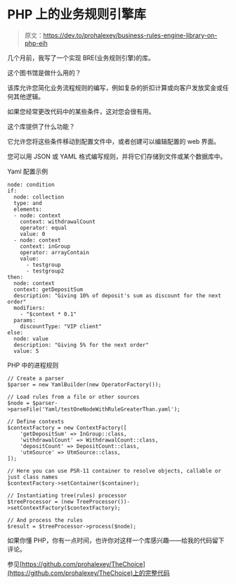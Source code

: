 # PHP 上的业务规则引擎库

> 原文：<https://dev.to/prohalexey/business-rules-engine-library-on-php-eih>

几个月前，我写了一个实现 BRE(业务规则引擎)的库。

这个图书馆是做什么用的？

该库允许您简化业务流程规则的编写，例如复杂的折扣计算或向客户发放奖金或任何其他逻辑。

如果您经常更改代码中的某些条件，这对您会很有用。

这个库提供了什么功能？

它允许您将这些条件移动到配置文件中，或者创建可以编辑配置的 web 界面。

您可以用 JSON 或 YAML 格式编写规则，并将它们存储到文件或某个数据库中。

Yaml 配置示例

```
node: condition
if:
  node: collection
  type: and
  elements:
  - node: context
    context: withdrawalCount
    operator: equal
    value: 0
  - node: context
    context: inGroup
    operator: arrayContain
    value:
      - testgroup
      - testgroup2
then:
  node: context
  context: getDepositSum
  description: "Giving 10% of deposit's sum as discount for the next order"
  modifiers: 
    - "$context * 0.1"
  params:
    discountType: "VIP client"
else:
  node: value
  description: "Giving 5% for the next order"
  value: 5 
```

PHP 中的进程规则

```
// Create a parser 
$parser = new YamlBuilder(new OperatorFactory());

// Load rules from a file or other sources
$node = $parser->parseFile('Yaml/testOneNodeWithRuleGreaterThan.yaml');

// Define contexts
$contextFactory = new ContextFactory([
    'getDepositSum' => InGroup::class,
    'withdrawalCount' => WithdrawalCount::class,
    'depositCount' => DepositCount::class,
    'utmSource' => UtmSource::class,
]);

// Here you can use PSR-11 container to resolve objects, callable or just class names
$contextFactory->setContainer($container);

// Instantiating tree(rules) processor
$treeProcessor = (new TreeProcessor())->setContextFactory($contextFactory);

// And process the rules
$result = $treeProcessor->process($node); 
```

如果你懂 PHP，你有一点时间，也许你对这样一个库感兴趣——给我的代码留下评论。

参见[https://github.com/prohalexey/TheChoice](https://github.com/prohalexey/TheChoice)上的完整代码